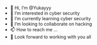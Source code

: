 - 👋 Hi, I’m @Yukayyy
- 👀 I’m interested in cyber security
- 🌱 I’m currently learning cyber security
- 💞️ I’m looking to collaborate on hacking
- 📫 How to reach me ...
- 🤝 Look forward to working with you all
<!---
Yukayyy/Yukayyy is a ✨ special ✨ repository because its `README.md` (this file) appears on your GitHub profile.
You can click the Preview link to take a look at your changes.
--->

